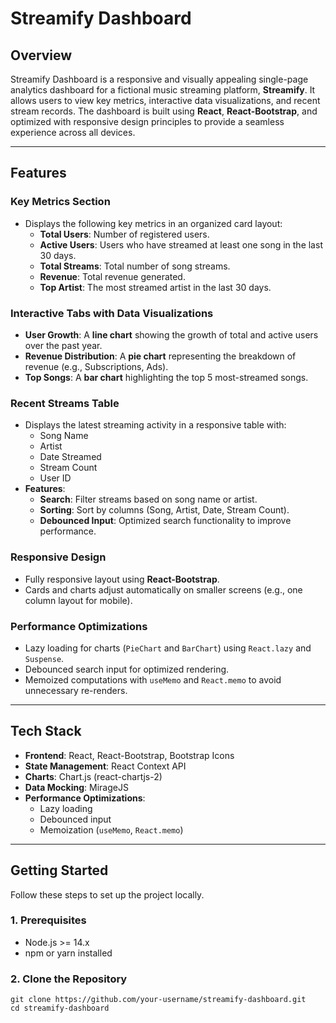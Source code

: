 # **Streamify Dashboard**

## **Overview**
Streamify Dashboard is a responsive and visually appealing single-page analytics dashboard for a fictional music streaming platform, **Streamify**. It allows users to view key metrics, interactive data visualizations, and recent stream records. The dashboard is built using **React**, **React-Bootstrap**, and optimized with responsive design principles to provide a seamless experience across all devices.

---

## **Features**

### **Key Metrics Section**
- Displays the following key metrics in an organized card layout:
  - **Total Users**: Number of registered users.
  - **Active Users**: Users who have streamed at least one song in the last 30 days.
  - **Total Streams**: Total number of song streams.
  - **Revenue**: Total revenue generated.
  - **Top Artist**: The most streamed artist in the last 30 days.

### **Interactive Tabs with Data Visualizations**
- **User Growth**: A **line chart** showing the growth of total and active users over the past year.
- **Revenue Distribution**: A **pie chart** representing the breakdown of revenue (e.g., Subscriptions, Ads).
- **Top Songs**: A **bar chart** highlighting the top 5 most-streamed songs.

### **Recent Streams Table**
- Displays the latest streaming activity in a responsive table with:
  - Song Name
  - Artist
  - Date Streamed
  - Stream Count
  - User ID
- **Features**:
  - **Search**: Filter streams based on song name or artist.
  - **Sorting**: Sort by columns (Song, Artist, Date, Stream Count).
  - **Debounced Input**: Optimized search functionality to improve performance.

### **Responsive Design**
- Fully responsive layout using **React-Bootstrap**.
- Cards and charts adjust automatically on smaller screens (e.g., one column layout for mobile).

### **Performance Optimizations**
- Lazy loading for charts (`PieChart` and `BarChart`) using `React.lazy` and `Suspense`.
- Debounced search input for optimized rendering.
- Memoized computations with `useMemo` and `React.memo` to avoid unnecessary re-renders.

---

## **Tech Stack**

- **Frontend**: React, React-Bootstrap, Bootstrap Icons
- **State Management**: React Context API
- **Charts**: Chart.js (react-chartjs-2)
- **Data Mocking**: MirageJS
- **Performance Optimizations**:
  - Lazy loading
  - Debounced input
  - Memoization (`useMemo`, `React.memo`)

---

## **Getting Started**

Follow these steps to set up the project locally.

### **1. Prerequisites**
- Node.js >= 14.x
- npm or yarn installed

### **2. Clone the Repository**

```
git clone https://github.com/your-username/streamify-dashboard.git
cd streamify-dashboard
```

